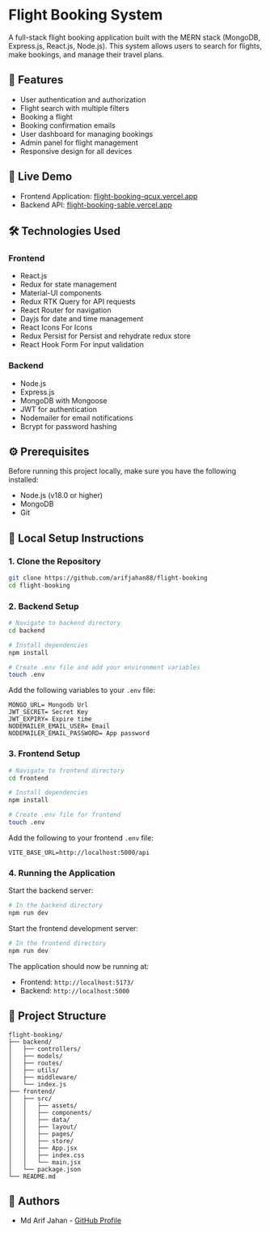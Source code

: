 # Flight Booking System

A full-stack flight booking application built with the MERN stack (MongoDB, Express.js, React.js, Node.js). This system allows users to search for flights, make bookings, and manage their travel plans.

## 🌟 Features

- User authentication and authorization
- Flight search with multiple filters
- Booking a flight
- Booking confirmation emails
- User dashboard for managing bookings
- Admin panel for flight management
- Responsive design for all devices

## 🚀 Live Demo

- Frontend Application: [flight-booking-qcux.vercel.app](flight-booking-qcux.vercel.app)
- Backend API: [flight-booking-sable.vercel.app](flight-booking-sable.vercel.app)

## 🛠️ Technologies Used

### Frontend

- React.js
- Redux for state management
- Material-UI components
- Redux RTK Query for API requests
- React Router for navigation
- Dayjs for date and time management
- React Icons For Icons
- Redux Persist for Persist and rehydrate redux store
- React Hook Form For input validation

### Backend

- Node.js
- Express.js
- MongoDB with Mongoose
- JWT for authentication
- Nodemailer for email notifications
- Bcrypt for password hashing

## ⚙️ Prerequisites

Before running this project locally, make sure you have the following installed:

- Node.js (v18.0 or higher)
- MongoDB
- Git

## 🔧 Local Setup Instructions

### 1. Clone the Repository

```bash
git clone https://github.com/arifjahan88/flight-booking
cd flight-booking
```

### 2. Backend Setup

```bash
# Navigate to backend directory
cd backend

# Install dependencies
npm install

# Create .env file and add your environment variables
touch .env
```

Add the following variables to your `.env` file:

```env
MONGO_URL= Mongodb Url
JWT_SECRET= Secret Key
JWT_EXPIRY= Expire time
NODEMAILER_EMAIL_USER= Email
NODEMAILER_EMAIL_PASSWORD= App password
```

### 3. Frontend Setup

```bash
# Navigate to frontend directory
cd frontend

# Install dependencies
npm install

# Create .env file for frontend
touch .env
```

Add the following to your frontend `.env` file:

```env
VITE_BASE_URL=http://localhost:5000/api
```

### 4. Running the Application

Start the backend server:

```bash
# In the backend directory
npm run dev
```

Start the frontend development server:

```bash
# In the frontend directory
npm run dev
```

The application should now be running at:

- Frontend: `http://localhost:5173/`
- Backend: `http://localhost:5000`

## 📁 Project Structure

```
flight-booking/
├── backend/
│   ├── controllers/
│   ├── models/
│   ├── routes/
│   ├── utils/
│   ├── middleware/
│   └── index.js
├── frontend/
│   ├── src/
│   │   ├── assets/
│   │   ├── components/
│   │   ├── data/
│   │   ├── layout/
│   │   ├── pages/
│   │   ├── store/
│   │   ├── App.jsx
│   │   ├── index.css
│   │   └── main.jsx
│   └── package.json
└── README.md
```

## 👥 Authors

- Md Arif Jahan - [GitHub Profile](https://github.com/arifjahan88)
